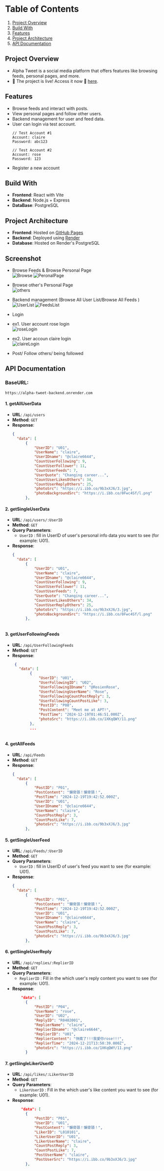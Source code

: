 # Table of Contents
1. [Project Overview](#project-overview)
2. [Build With](#build-with)
3. [Features](#Features)
4. [Project Architecture](#project-architecture)
5. [API Documentation](#api-documentation)

## Project Overview
- Alpha Tweet is a social media platform that offers features like browsing feeds, personal pages, and more. <br/>
- 🚀 The project is live! Access it now 🚀 <a href="https://clairehuang77777.github.io/Alpha-Tweet/login">here</a>.

## Features
- Browse feeds and interact with posts.
- View personal pages and follow other users.
- Backend management for user and feed data.
- User can login via test account.
    ```    
    // Test Account #1
    Account: claire
    Password: abc123
    
    // Test Account #2
    Account: rose
    Password: 123
- Register a new account

## Build With
- **Frontend**: React with Vite
- **Backend**: Node.js + Express
- **DataBase**: PostgreSQL

## Project Architecture 
- **Frontend**: Hosted on [GitHub Pages](https://pages.github.com/)
- **Backend**: Deployed using [Render](https://render.com/)
- **Database**: Hosted on Render's PostgreSQL


## Screenshot
- Browse Feeds & Browse Personal Page  <br/>
  ![Browse](https://i.giphy.com/media/v1.Y2lkPTc5MGI3NjExaHpsMDM4OXU4bXdzN3pkNHQ3ZXkzejhydmh5cXEzdWNmNjltMjJmayZlcD12MV9pbnRlcm5hbF9naWZfYnlfaWQmY3Q9Zw/14j9usUZ8WuRokk4WZ/giphy.gif)
  ![PeronalPage](https://i.giphy.com/media/v1.Y2lkPTc5MGI3NjExajRheWE5MzdibGxmbzl6Y2FwMHVsN293OWVpd3NjZXJsc3FvNGxuZCZlcD12MV9pbnRlcm5hbF9naWZfYnlfaWQmY3Q9Zw/gGOAOPUAN0cRX179k7/giphy.gif)
- Browse other's Personal Page <br/>
  ![others](https://i.giphy.com/media/v1.Y2lkPTc5MGI3NjExZTVkMjY4cTd1M3l0bnptMnZhb3NhcHVvejdoN2FocGs5NzJ0dWhkZSZlcD12MV9pbnRlcm5hbF9naWZfYnlfaWQmY3Q9Zw/LuguYRbI8po32d6T5W/giphy.gif)
- Backend management (Browse All User List/Browse All Feeds ) <br/>
  ![UserList](https://i.giphy.com/media/v1.Y2lkPTc5MGI3NjExMHVrbXB0cXEzaDAxeHFvZWQ3dm03bTVlZXkzbmx5dnd3c2EwaDdtNiZlcD12MV9pbnRlcm5hbF9naWZfYnlfaWQmY3Q9Zw/ibwhBfhF50Sxuh5cGN/giphy.gif)
  ![FeedsList](https://i.giphy.com/media/v1.Y2lkPTc5MGI3NjExcXd2b3Y2YTE2dzBncGRtZHBzNzRja25uYTB3NnF6Mzc0emI5ZTlvZSZlcD12MV9pbnRlcm5hbF9naWZfYnlfaWQmY3Q9Zw/ZDMPEXXHDw1TG72d8A/giphy.gif)
- Login <br/>
- ex1. User account rose login<br/> ![roseLogin](https://media4.giphy.com/media/v1.Y2lkPTc5MGI3NjExYTJrMGxwN3kzanoxZGxqcmZha25hOHdyc2FyajV5dTUwM2U0M3AwaiZlcD12MV9pbnRlcm5hbF9naWZfYnlfaWQmY3Q9Zw/lywMDQR64dK3CjOoBz/giphy.gif)
- ex2. User accoun claire login<br/> ![claireLogin](https://media1.giphy.com/media/v1.Y2lkPTc5MGI3NjExcGQyN25scDdrMXNtOGJqaDdhYjl4eXI3eWU5NnFvOHUwdXJ3ZW5rNyZlcD12MV9pbnRlcm5hbF9naWZfYnlfaWQmY3Q9Zw/jU6tftk5E7qZ2PmNtl/giphy.gif)
  
- Post/ Follow others/ being followed


## API Documentation
### BaseURL:
    https://alpha-tweet-backend.onrender.com


#### **1. getAllUserData**
- **URL**: `/api/users`
- **Method**: `GET`
- **Response**:
  ```json
  {
    "data": [
        {
            "UserID": "U01",
            "UserName": "claire",
            "UserIDname": "@claire6644",
            "CountUserFollowing": 9,
            "CountUserFollower": 11,
            "CountUserFeeds": 7,
            "UserQuote": "Changing career...",
            "CountUserLikesOthers": 34,
            "CountUserReplyOthers": 25,
            "photoSrc": "https://i.ibb.co/9b3xXJ6/3.jpg",
            "photoBackgroundSrc": "https://i.ibb.co/0Fwc4Sf/l.png"
        },

#### **2. getSingleUserData**
- **URL**: `/api/users/:UserID`
- **Method**: `GET`
- **Query Parameters**:
  - `UserID` : fill in UserID of user's personal info data you want to see (for example: U01).
- **Response**:
  ```json
  {
    "data": [
        {
            "UserID": "U01",
            "UserName": "claire",
            "UserIDname": "@claire6644",
            "CountUserFollowing": 9,
            "CountUserFollower": 11,
            "CountUserFeeds": 7,
            "UserQuote": "Changing career...",
            "CountUserLikesOthers": 34,
            "CountUserReplyOthers": 25,
            "photoSrc": "https://i.ibb.co/9b3xXJ6/3.jpg",
            "photoBackgroundSrc": "https://i.ibb.co/0Fwc4Sf/l.png"
        },



#### **3. getUserFollowingFeeds**
- **URL**: `/api/UserFollowingFeeds`
- **Method**: `GET`
- **Response**:
  ```json
   {
     "data": [
          {
              "UserID": "U01",
              "UserFollowingID": "U02",
              "UserFollowingIDname": "@RosienRose",
              "UserFollowingUserName": "Rose",
              "UserFollowingCountPostReply": 3,
              "UserFollowingCountPostLike": 3,
              "PostID": "P08",
              "PostContent": "Meet me at APT!",
              "PostTime": "2024-12-19T01:46:51.000Z",
              "photoSrc": "https://i.ibb.co/1XKqQWY/11.png"
          },
          ...
        

#### **4. getAllFeeds**
- **URL**: `/api/Feeds`
- **Method**: `GET`
- **Response**:
  ```json
  {
    "data": [
        {
            "PostID": "P01",
            "PostContent": "懶骨頭！懶骨頭！",
            "PostTime": "2024-12-19T19:42:52.000Z",
            "UserID": "U01",
            "UserIDname": "@claire6644",
            "UserName": "claire",
            "CountPostReply": 3,
            "CountPostLike": 7,
            "photoSrc": "https://i.ibb.co/9b3xXJ6/3.jpg"
        },


#### **5. getSingleUserFeed**
- **URL**: `/api/Feeds/:UserID`
- **Method**: `GET`
- **Query Parameters**:
  - `UserID` : fill in UserID of user's feed you want to see (for example: U01).
- **Response**:
  ```json
  {
    "data": [
        {
            "PostID": "P01",
            "PostContent": "懶骨頭！懶骨頭！",
            "PostTime": "2024-12-19T19:42:52.000Z",
            "UserID": "U01",
            "UserIDname": "@claire6644",
            "UserName": "claire",
            "CountPostReply": 3,
            "CountPostLike": 7,
            "photoSrc": "https://i.ibb.co/9b3xXJ6/3.jpg"
        },

#### **6. getSingleUserReply**
- **URL**: `/api/replies/:ReplierID`
- **Method**: `GET`
- **Query Parameters**:
  - `ReplierID` : Fill in the which user's reply content you want to see (for example: U01).
- **Response**:
  ```json
      "data": [
        {
            "PostID": "P04",
            "UserName": "rose",
            "UserID": "U02",
            "ReplyID": "R0402001",
            "ReplierName": "claire",
            "ReplierIDname": "@claire6644",
            "ReplierID": "U01",
            "ReplierContent": "快瘋了!!!我愛你rose!!!",
            "ReplierTime": "2024-12-21T13:50:39.000Z",
            "photoSrc": "https://i.ibb.co/1XKqQWY/11.png"
        }

#### **7. getSingleLikerUserID**
- **URL**: `/api/likes/:LikerUserID`
- **Method**: `GET`
- **Query Parameters**:
  - `LikerUserID` : Fill in the which user's like content you want to see (for example: U01).
- **Response**:
  ```json
      "data": [
        {
            "PostID": "P01",
            "UserID": "U01",
            "PostContent": "懶骨頭！懶骨頭！",
            "LikerID": "L010101",
            "LikerUserID": "U01",
            "LikerUserName": "claire",
            "CountPostReply": 3,
            "CountPostLike": 7,
            "PostUserName": "claire",
            "PostUserSrc": "https://i.ibb.co/9b3xXJ6/3.jpg"
        },
